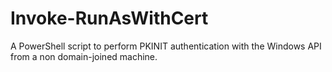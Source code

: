# Invoke-RunAsWithCert
A PowerShell script to perform PKINIT authentication with the Windows API from a non domain-joined machine.
